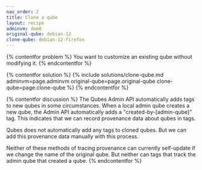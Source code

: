 ```yaml
---
nav_order: 2
title: Clone a qube
layout: recipe
adminvm: dom0
original-qube: debian-12
clone-qube: debian-12-firefox
---
```

{% contentfor problem %}
You want to customize an existing qube without modifying it.
{% endcontentfor %}

{% contentfor solution %}
{% include solutions/clone-qube.md adminvm=page.adminvm original-qube=page.original-qube clone-qube=page.clone-qube %}
{% endcontentfor %}

{% contentfor discussion %}
The Qubes Admin API automatically adds tags to new qubes in some circumstances. When a local admin qube creates a new qube, the Admin API automatically adds a "created-by-[admin-qube]" tag. This indicates that we can record provenance data about qubes in tags.

Qubes does not automatically add any tags to cloned qubes. But we can add this provenance data manually with this process.

Neither of these methods of tracing provenance can currently self-update if we change the name of the original qube. But neither can tags that track the admin qube that created a qube.
{% endcontentfor %}
